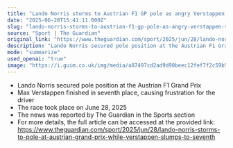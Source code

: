 ```yaml
---
title: "Lando Norris storms to Austrian F1 GP pole as angry Verstappen slumps to seventh"
date: "2025-06-28T15:41:11.000Z"
slug: "lando-norris-storms-to-austrian-f1-gp-pole-as-angry-verstappen-slumps-to-seventh"
source: "Sport | The Guardian"
original_link: "https://www.theguardian.com/sport/2025/jun/28/lando-norris-storms-to-pole-at-austrian-grand-prix-while-verstappen-slumps-to-seventh"
description: "Lando Norris secured pole position at the Austrian F1 Grand Prix while Max Verstappen finished in seventh place, causing frustration for the driver, as reported by The Guardian on June 28, 2025."
mode: "summarize"
used_openai: "true"
image: "https://i.guim.co.uk/img/media/a87497cd2ad9d90beec12fef7f2c59b56b3d88d7/230_72_3824_3059/master/3824.jpg?width=1200&height=630&quality=85&auto=format&fit=crop&overlay-align=bottom%2Cleft&overlay-width=100p&overlay-base64=L2ltZy9zdGF0aWMvb3ZlcmxheXMvdGctZGVmYXVsdC5wbmc&enable=upscale&s=74341a13e60bc9c6ef0d831c53985cc8"
---
```


- Lando Norris secured pole position at the Austrian F1 Grand Prix
- Max Verstappen finished in seventh place, causing frustration for the driver
- The race took place on June 28, 2025
- The news was reported by The Guardian in the Sports section
- For more details, the full article can be accessed at the provided link: https://www.theguardian.com/sport/2025/jun/28/lando-norris-storms-to-pole-at-austrian-grand-prix-while-verstappen-slumps-to-seventh